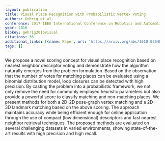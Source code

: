 ```yaml
---
layout: publication
title: Visual Place Recognition with Probabilistic Vertex Voting
authors: Gehrig et al.
conference: 2017 IEEE International Conference on Robotics and Automation (ICRA)
year: 2016
bibkey: gehrig2016visual
citations: 36
additional_links: [{name: Paper, url: 'https://arxiv.org/abs/1610.03548'}]
tags: []
---
```

We propose a novel scoring concept for visual place recognition based on
nearest neighbor descriptor voting and demonstrate how the algorithm naturally
emerges from the problem formulation. Based on the observation that the number
of votes for matching places can be evaluated using a binomial distribution
model, loop closures can be detected with high precision. By casting the
problem into a probabilistic framework, we not only remove the need for
commonly employed heuristic parameters but also provide a powerful score to
classify matching and non-matching places. We present methods for both a 2D-2D
pose-graph vertex matching and a 2D-3D landmark matching based on the above
scoring. The approach maintains accuracy while being efficient enough for
online application through the use of compact (low dimensional) descriptors and
fast nearest neighbor retrieval techniques. The proposed methods are evaluated
on several challenging datasets in varied environments, showing
state-of-the-art results with high precision and high recall.